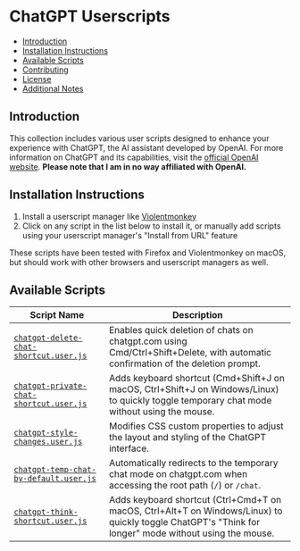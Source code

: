 # ChatGPT Userscripts

- [Introduction](#introduction)
- [Installation Instructions](#installation-instructions)
- [Available Scripts](#available-scripts)
- [Contributing](#contributing)
- [License](#license)
- [Additional Notes](#additional-notes)

## Introduction

This collection includes various user scripts designed to enhance your experience with ChatGPT, the AI assistant developed by OpenAI. For more information on ChatGPT and its capabilities, visit the [official OpenAI website](https://openai.com). **Please note that I am in no way affiliated with OpenAI.**

## Installation Instructions

1. Install a userscript manager like [Violentmonkey](https://violentmonkey.github.io/)
2. Click on any script in the list below to install it, or manually add scripts using your userscript manager's "Install from URL" feature

These scripts have been tested with Firefox and Violentmonkey on macOS, but should work with other browsers and userscript managers as well.

## Available Scripts

| Script Name | Description |
|-------------|-------------|
| [`chatgpt-delete-chat-shortcut.user.js`](chatgpt-delete-chat-shortcut.user.js) | Enables quick deletion of chats on chatgpt.com using Cmd/Ctrl+Shift+Delete, with automatic confirmation of the deletion prompt. |
| [`chatgpt-private-chat-shortcut.user.js`](chatgpt-private-chat-shortcut.user.js) | Adds keyboard shortcut (Cmd+Shift+J on macOS, Ctrl+Shift+J on Windows/Linux) to quickly toggle temporary chat mode without using the mouse. |
| [`chatgpt-style-changes.user.js`](chatgpt-style-changes.user.js) | Modifies CSS custom properties to adjust the layout and styling of the ChatGPT interface. |
| [`chatgpt-temp-chat-by-default.user.js`](chatgpt-temp-chat-by-default.user.js) | Automatically redirects to the temporary chat mode on chatgpt.com when accessing the root path (`/`) or `/chat`. |
| [`chatgpt-think-shortcut.user.js`](chatgpt-think-shortcut.user.js) | Adds keyboard shortcut (Ctrl+Cmd+T on macOS, Ctrl+Alt+T on Windows/Linux) to quickly toggle ChatGPT's "Think for longer" mode without using the mouse. |